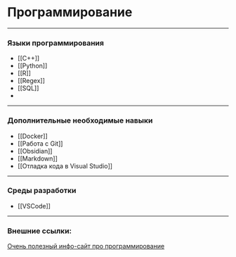 # Программирование

---
### Языки программирования
- [[C++]]
- [[Python]]
- [[R]]
- [[Regex]]
- [[SQL]]
- 
---
### Дополнительные необходимые навыки
- [[Docker]]
- [[Работа с Git]]
- [[Obsidian]]
- [[Markdown]]
- [[Отладка кода в Visual Studio]]

---
### Среды разработки
- [[VSCode]]

---
### Внешние ссылки:
[Очень полезный инфо-сайт про программирование](https://proproprogs.ru/)